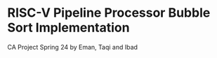 # RISC-V Pipeline Processor Bubble Sort Implementation
 CA Project Spring 24 by Eman, Taqi and Ibad
